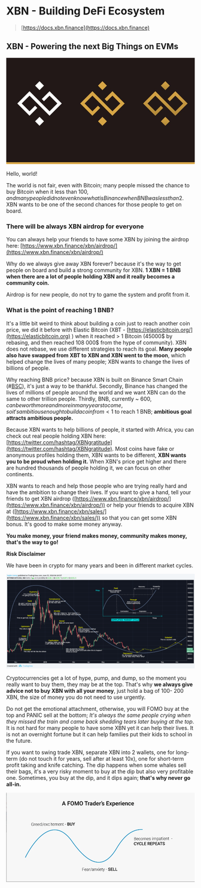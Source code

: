 # XBN - Building DeFi Ecosystem

> [https://docs.xbn.finance](https://docs.xbn.finance)

## XBN - Powering the next Big Things on EVMs

![Follow the next big ideas, build the next big thing](.gitbook/assets/eulqy59xcaa2ljr.jpg)

Hello, world!

The world is not fair, even with Bitcoin; many people missed the chance to buy Bitcoin when it less than 100$, and many people did not even know what is Binance when BNB was less than 2$. XBN wants to be one of the second chances for those people to get on board.

### There will be always XBN airdrop for everyone

You can always help your friends to have some XBN by joining the airdrop here: [https://www.xbn.finance/xbn/airdrop/](https://www.xbn.finance/xbn/airdrop/)

Why do we always give away XBN forever? because it's the way to get people on board and build a strong community for XBN. **1 XBN = 1 BNB when there are a lot of people holding XBN and it really becomes a community coin.**

Airdrop is for new people, do not try to game the system and profit from it.

### What is the point of reaching 1 BNB?

It's a little bit weird to think about building a coin just to reach another coin price, we did it before with Elastic Bitcoin (XBT - [https://elasticbitcoin.org/](https://elasticbitcoin.org) ) when it reached > 1 Bitcoin (45000$ by rebasing, and then reached 108 000$ from the hype of community). XBN does not rebase, we use different strategies to reach its goal. **Many people also have swapped from XBT to XBN and XBN went to the moon**, which helped change the lives of many people; XBN wants to change the lives of billions of people.

Why reaching BNB price? because XBN is built on Binance Smart Chain (#[BSC](https://twitter.com/hashtag/BSC)), it's just a way to be thankful. Secondly, Binance has changed the lives of millions of people around the world and we want XBN can do the same to other trillion people. Thirdly, BNB, currently \~ 600$, can be worth more and more in many years to come, so it's ambitious enough to build a coin from < 1$ to reach 1 BNB; **ambitious goal attracts ambitious people.**

Because XBN wants to help billions of people, it started with Africa, you can check out real people holding XBN here: [https://twitter.com/hashtag/XBNgratitude](https://twitter.com/hashtag/XBNgratitude). Most coins have fake or anonymous profiles holding them, XBN wants to be different, **XBN wants you to be proud when holding it.** When XBN's price get higher and there are hundred thousands of people holding it, we can focus on other continents.

XBN wants to reach and help those people who are trying really hard and have the ambition to change their lives. If you want to give a hand, tell your friends to get XBN airdrop ([https://www.xbn.finance/xbn/airdrop/](https://www.xbn.finance/xbn/airdrop/)) or help your friends to acquire XBN at ([https://www.xbn.finance/xbn/sales/](https://www.xbn.finance/xbn/sales/)) so that you can get some XBN bonus. It's good to make some money anyway.

**You make money, your friend makes money, community makes money, that's the way to go!**

**Risk Disclaimer**

We have been in crypto for many years and been in different market cycles.

![Bitcoi market cycles](<.gitbook/assets/image (1).png>)

Cryptocurrencies get a lot of hype, pump, and dump, so the moment you really want to buy them, they may be at the top. That's why **we always give advice not to buy XBN with all your money**, just hold a bag of 100- 200 XBN, the size of money you do not need to use urgently.

Do not get the emotional attachment, otherwise, you will FOMO buy at the top and PANIC sell at the bottom; _It's always the same people crying when they missed the train and came back shedding tears later buying at the top_. It is not hard for many people to have some XBN yet it can help their lives. It is not an overnight fortune but it can help families put their kids to school in the future.

If you want to swing trade XBN, separate XBN into 2 wallets, one for long-term (do not touch it for years, sell after at least 10x), one for short-term profit taking and knife catching. The dip happens when some whales sell their bags, it's a very risky moment to buy at the dip but also very profitable one. Sometimes, you buy at the dip, and it dips again; **that's why never go all-in.**

![](.gitbook/assets/image.png)
